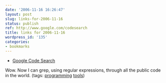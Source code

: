 ```yaml
---
date: '2006-11-16 16:26:47'
layout: post
slug: links-for-2006-11-16
status: publish
ref: http://www.google.com/codesearch
title: links for 2006-11-16
wordpress_id: '135'
categories:
- bookmarks
---
```




  * [Google Code Search](http://www.google.com/codesearch)




Wow.  Now I can grep, using regular expressions, through all the public code in the world. (tags: [programming](http://del.icio.us/eob/programming) [tools](http://del.icio.us/eob/tools))






